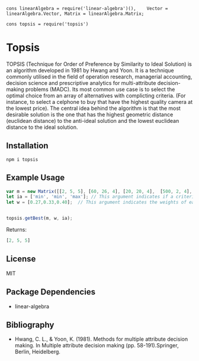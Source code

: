 ` cons linearAlgebra = require('linear-algebra')(),   
    Vector = linearAlgebra.Vector,
    Matrix = linearAlgebra.Matrix; `

` cons topsis = require('topsis') `


# Topsis

TOPSIS (Technique for Order of Preference by Similarity to Ideal Solution) is an algorithm developed in 1981 by Hwang and Yoon.
It is a technique commonly utilised in the field of operation research, managerial accounting, decision science and prescriptive analytics for multi-attribute decision-making problems (MADC).
Its most common use case is to select the optimal choice from an array of alternatives with complicting criteria. (For instance, to select a celphone to buy that have the highest quality camera at the lowest price).
The central idea behind the algorithm is that the most desirable solution is the one that has the highest geometric distance (euclidean distance) to the anti-ideal solution and the lowest euclidean distance to the ideal solution.

## Installation

` npm i topsis `

## Example Usage

```javascript
var m = new Matrix([[2, 5, 5], [60, 26, 4], [20, 20, 4],  [500, 2, 4], [50, 23, 3], [25, 10, 1]]); // This argument is the alternative matrix. Each row is an alternative and each column is a criterion.
let ia = ['min', 'min', 'max']; // This argument indicates if a criterion is beneficial or not.
let w = [0.27,0.33,0.40];  // This argument indicates the weights of each criteria.


topsis.getBest(m, w, ia);
```

Returns:
```javascript
[2, 5, 5]
```

## License

MIT

## Package Dependencies

* linear-algebra

## Bibliography

* Hwang, C. L., & Yoon, K. (1981). Methods for multiple attribute decision making. In Multiple attribute decision making (pp. 58-191).Springer, Berlin, Heidelberg.